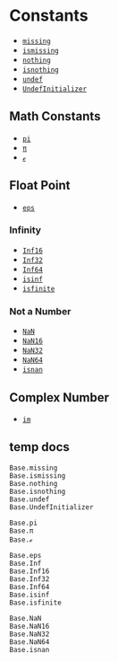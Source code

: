 # Constants

- [`missing`](@ref)
- [`ismissing`](@ref)
- [`nothing`](@ref)
- [`isnothing`](@ref)
- [`undef`](@ref)
- [`UndefInitializer`](@ref)


## Math Constants
- [`pi`](@ref)
- [`π`](@ref)
- [`ℯ`](@ref)


## Float Point
- [`eps`](@ref)

### Infinity
- [`Inf16`](@ref)
- [`Inf32`](@ref)
- [`Inf64`](@ref)
- [`isinf`](@ref)
- [`isfinite`](@ref)

### Not a Number
- [`NaN`](@ref)
- [`NaN16`](@ref)
- [`NaN32`](@ref)
- [`NaN64`](@ref)
- [`isnan`](@ref)

## Complex Number
- [`im`](@ref)


## temp docs

```@docs
Base.missing
Base.ismissing
Base.nothing
Base.isnothing
Base.undef
Base.UndefInitializer

Base.pi
Base.π
Base.ℯ

Base.eps
Base.Inf
Base.Inf16
Base.Inf32
Base.Inf64
Base.isinf
Base.isfinite

Base.NaN
Base.NaN16
Base.NaN32
Base.NaN64
Base.isnan
```

